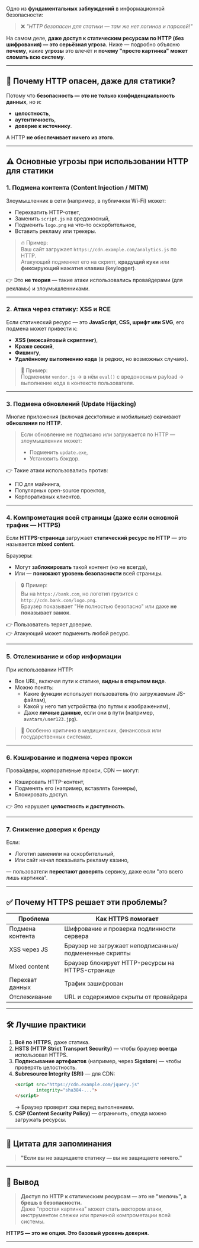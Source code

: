 Одно из **фундаментальных заблуждений** в информационной безопасности:

> ❌ *"HTTP безопасен для статики — там же нет логинов и паролей!"*

На самом деле, **даже доступ к статическим ресурсам по HTTP (без шифрования) — это серьёзная угроза**. Ниже — подробно объясню **почему**, какие **угрозы** это влечёт и **почему "просто картинка" может сломать всю систему**.

---

## 🔴 Почему HTTP опасен, даже для статики?

Потому что **безопасность — это не только конфиденциальность данных**, но и:
- **целостность**,
- **аутентичность**,
- **доверие к источнику**.

А HTTP **не обеспечивает ничего из этого**.

---

## ⚠️ Основные угрозы при использовании HTTP для статики

### 1. **Подмена контента (Content Injection / MITM)**
Злоумышленник в сети (например, в публичном Wi-Fi) может:
- Перехватить HTTP-ответ,
- Заменить `script.js` на вредоносный,
- Подменить `logo.png` на что-то оскорбительное,
- Вставить рекламу или трекеры.

> 🔥 Пример:  
> Ваш сайт загружает `https://cdn.example.com/analytics.js` по HTTP.  
> Атакующий подменяет его на скрипт, **крадущий куки** или **фиксирующий нажатия клавиш (keylogger)**.

👉 Это **не теория** — такие атаки использовались провайдерами (для рекламы) и злоумышленниками.

---

### 2. **Атака через статику: XSS и RCE**
Если статический ресурс — это **JavaScript, CSS, шрифт или SVG**, его подмена может привести к:
- **XSS (межсайтовый скриптинг)**,
- **Краже сессий**,
- **Фишингу**,
- **Удалённому выполнению кода** (в редких, но возможных случаях).

> 📌 Пример:  
> Подменили `vendor.js` → в нём `eval()` с вредоносным payload → выполнение кода в контексте пользователя.

---

### 3. **Подмена обновлений (Update Hijacking)**
Многие приложения (включая десктопные и мобильные) скачивают **обновления по HTTP**.

> Если обновление не подписано или загружается по HTTP — злоумышленник может:
> - Подменить `update.exe`,
> - Установить бэкдор.

👉 Такие атаки использовались против:
- ПО для майнинга,
- Популярных open-source проектов,
- Корпоративных клиентов.

---

### 4. **Компрометация всей страницы (даже если основной трафик — HTTPS)**
Если **HTTPS-страница** загружает **статический ресурс по HTTP** — это называется **mixed content**.

Браузеры:
- Могут **заблокировать** такой контент (но не всегда),
- Или — **понижают уровень безопасности** всей страницы.

> 🔒 Пример:  
> Вы на `https://bank.com`, но логотип грузится с `http://cdn.bank.com/logo.png`.  
> Браузер показывает "Не полностью безопасно" или даже **не показывает замок**.

👉 Пользователь теряет доверие.  
👉 Атакующий может подменить любой ресурс.

---

### 5. **Отслеживание и сбор информации**
При использовании HTTP:
- Все URL, включая пути к статике, **видны в открытом виде**.
- Можно понять:
  - Какие функции использует пользователь (по загружаемым JS-файлам),
  - Какой у него тип устройства (по путям к изображениям),
  - Даже **личные данные**, если они в пути (например, `avatars/user123.jpg`).

> 📌 Особенно критично в медицинских, финансовых или государственных системах.

---

### 6. **Кэширование и подмена через прокси**
Провайдеры, корпоративные прокси, CDN — могут:
- Кэшировать HTTP-контент,
- Подменять его (например, вставлять баннеры),
- Блокировать доступ.

👉 Это нарушает **целостность и доступность**.

---

### 7. **Снижение доверия к бренду**
Если:
- Логотип заменили на оскорбительный,
- Или сайт начал показывать рекламу казино,

— пользователи **перестают доверять** сервису, даже если "это всего лишь картинка".

---

## ✅ Почему HTTPS решает эти проблемы?

| Проблема | Как HTTPS помогает |
|--------|-------------------|
| Подмена контента | Шифрование и проверка подлинности сервера |
| XSS через JS | Браузер не загружает неподписанные/подмененные скрипты |
| Mixed content | Браузер блокирует HTTP-ресурсы на HTTPS-странице |
| Перехват данных | Трафик зашифрован |
| Отслеживание | URL и содержимое скрыты от провайдера |

---

## 🛠️ Лучшие практики

1. **Всё по HTTPS**, даже статика.
2. **HSTS (HTTP Strict Transport Security)** — чтобы браузер **всегда** использовал HTTPS.
3. **Подписывание артефактов** (например, через **Sigstore**) — чтобы проверять целостность.
4. **Subresource Integrity (SRI)** — для CDN:
   ```html
   <script src="https://cdn.example.com/jquery.js"
           integrity="sha384-...">
   </script>
   ```
   → Браузер проверит хэш перед выполнением.
5. **CSP (Content Security Policy)** — ограничить, откуда можно загружать ресурсы.

---

## 💬 Цитата для запоминания

> **"Если вы не защищаете статику — вы не защищаете ничего."**

---

## 🎯 Вывод

> **Доступ по HTTP к статическим ресурсам — это не "мелочь", а брешь в безопасности.**  
> Даже "простая картинка" может стать вектором атаки, инструментом слежки или причиной компрометации всей системы.

**HTTPS — это не опция. Это базовый уровень доверия.**

---

